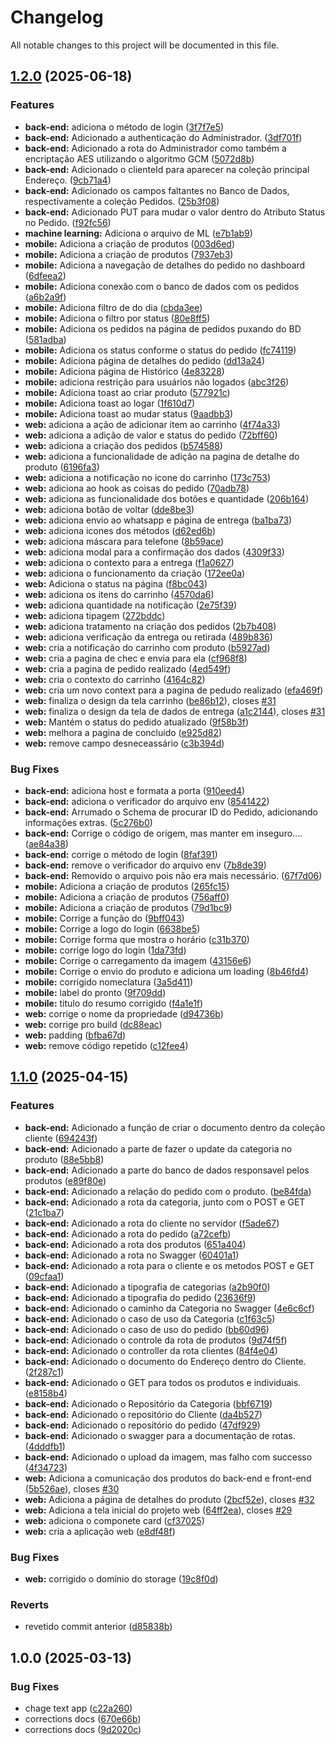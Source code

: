 # Changelog

All notable changes to this project will be documented in this file.

## [1.2.0](https://github.com/odutra-dev/projeto-5dsm/compare/v1.1.0...v1.2.0) (2025-06-18)

### Features

* **back-end:** adiciona o método de login ([3f7f7e5](https://github.com/odutra-dev/projeto-5dsm/commit/3f7f7e5690eb526826896c70e8e473ee5b46bb58))
* **back-end:** Adicionado a authenticação do Administrador. ([3df701f](https://github.com/odutra-dev/projeto-5dsm/commit/3df701f55af0ddc9fcf41a52eab9b8440debfb9a))
* **back-end:** Adicionado a rota do Administrador como também a encriptação AES utilizando o algoritmo GCM ([5072d8b](https://github.com/odutra-dev/projeto-5dsm/commit/5072d8bdf030915978a67a85a0c4a1ea8956440e))
* **back-end:** Adicionado o clienteId para aparecer na coleção principal Endereço. ([9cb71a4](https://github.com/odutra-dev/projeto-5dsm/commit/9cb71a45644795762ce743648be64f48c37c6cec))
* **back-end:** Adicionado os campos faltantes no Banco de Dados, respectivamente a coleção Pedidos. ([25b3f08](https://github.com/odutra-dev/projeto-5dsm/commit/25b3f0811957070faf6d4f35469e2440a733b41d))
* **back-end:** Adicionado PUT para mudar o valor dentro do Atributo Status no Pedido. ([f92fc56](https://github.com/odutra-dev/projeto-5dsm/commit/f92fc5686e56ca0c1d8d5237549219a5b8adf4ed))
* **machine learning:** Adiciona o arquivo de ML ([e7b1ab9](https://github.com/odutra-dev/projeto-5dsm/commit/e7b1ab9adc2ef0c12ae76ba141baf97012bc1cf2))
* **mobile:** Adiciona a criação de produtos ([003d6ed](https://github.com/odutra-dev/projeto-5dsm/commit/003d6ed6191311c055f46d36bf3171d12ceace05))
* **mobile:** Adiciona a criação de produtos ([7937eb3](https://github.com/odutra-dev/projeto-5dsm/commit/7937eb3cdfce01aa91fecb1b51031b912a64e73c))
* **mobile:** Adiciona a navegação de detalhes do pedido no dashboard ([6dfeea2](https://github.com/odutra-dev/projeto-5dsm/commit/6dfeea2195f33a67e21e840f6effa9cc56a5bb3f))
* **mobile:** Adiciona conexão com o banco de dados com os pedidos ([a6b2a9f](https://github.com/odutra-dev/projeto-5dsm/commit/a6b2a9fe9b71c9a3ae6e492b65e41cc2f57e4586))
* **mobile:** Adiciona filtro de do dia ([cbda3ee](https://github.com/odutra-dev/projeto-5dsm/commit/cbda3ee15eb24066fe9d56bc2757e4ac789a15c4))
* **mobile:** Adiciona o filtro por status ([80e8ff5](https://github.com/odutra-dev/projeto-5dsm/commit/80e8ff51da9e662d6c1542edb1f1aee2ccc6789b))
* **mobile:** Adiciona os pedidos na página de pedidos puxando do BD ([581adba](https://github.com/odutra-dev/projeto-5dsm/commit/581adba879c1ccb83077f61ed13b73308b3eec8e))
* **mobile:** Adiciona os status conforme o status do pedido ([fc74119](https://github.com/odutra-dev/projeto-5dsm/commit/fc74119a6c77a1ec1603663dd9a10776fdcf49b5))
* **mobile:** Adiciona página de detalhes do pedido ([dd13a24](https://github.com/odutra-dev/projeto-5dsm/commit/dd13a249ebef87842cf19c242280a50316026bd4))
* **mobile:** Adiciona página de Histórico ([4e83228](https://github.com/odutra-dev/projeto-5dsm/commit/4e832280f7ce899a655f591f6774b9e39fb1de08))
* **mobile:** adiciona restrição para usuários não logados ([abc3f26](https://github.com/odutra-dev/projeto-5dsm/commit/abc3f26ae3bd0ec41477ec45c2fbef72a0c9dd47))
* **mobile:** Adiciona toast ao criar produto ([577921c](https://github.com/odutra-dev/projeto-5dsm/commit/577921caf6e2c1db9ca843edd69751dd2a9777ff))
* **mobile:** Adiciona toast ao logar ([1f610d7](https://github.com/odutra-dev/projeto-5dsm/commit/1f610d7645befa7432692ac6f3c0ebe37a16beb7))
* **mobile:** Adiciona toast ao mudar status ([9aadbb3](https://github.com/odutra-dev/projeto-5dsm/commit/9aadbb3d729f4e73122a1aa544f6cc2e8b0654e2))
* **web:** adiciona a ação de adicionar item ao carrinho ([4f74a33](https://github.com/odutra-dev/projeto-5dsm/commit/4f74a33c9b0f149fef31badf275be961c1add7b5))
* **web:** adiciona a adição de valor e status do pedido ([72bff60](https://github.com/odutra-dev/projeto-5dsm/commit/72bff608aa708cefa11a05a8565e7eb9645b6675))
* **web:** adiciona a criação dos pedidos ([b574588](https://github.com/odutra-dev/projeto-5dsm/commit/b574588a0ce38cabd4d4a3ba1be225de1576c3c4))
* **web:** adiciona a funcionalidade de adição na pagina de detalhe do produto ([6196fa3](https://github.com/odutra-dev/projeto-5dsm/commit/6196fa31efe6b0ed8386bbf7f1caaa5dffa6b277))
* **web:** adiciona a notificação no icone do carrinho ([173c753](https://github.com/odutra-dev/projeto-5dsm/commit/173c753d8770ee90c5c4d087b7245bb54013add0))
* **web:** adiciona ao hook as coisas do pedido ([70adb78](https://github.com/odutra-dev/projeto-5dsm/commit/70adb781ca37efecdf27c4c9851c9a0973a1a7c7))
* **web:** adiciona as funcionalidade dos botões e quantidade ([206b164](https://github.com/odutra-dev/projeto-5dsm/commit/206b1643f48e123aa782332c8a8141e34001b4d3))
* **web:** adiciona botão de voltar ([dde8be3](https://github.com/odutra-dev/projeto-5dsm/commit/dde8be349fae576eedf32f809dc134b044375649))
* **web:** adiciona envio ao whatsapp e página de entrega ([ba1ba73](https://github.com/odutra-dev/projeto-5dsm/commit/ba1ba7380dc07e336f8336836695f17c39dc295d))
* **web:** adiciona icones dos métodos ([d62ed6b](https://github.com/odutra-dev/projeto-5dsm/commit/d62ed6b1baff837638ffe8a1ec28f8cdaed21927))
* **web:** adiciona máscara para telefone ([8b59ace](https://github.com/odutra-dev/projeto-5dsm/commit/8b59aced3133401a0b3bc5afb893ef4935b7dd62))
* **web:** adiciona modal para a confirmação dos dados ([4309f33](https://github.com/odutra-dev/projeto-5dsm/commit/4309f337aa9ca7a5abe9fc51b896521454b80e8e))
* **web:** adiciona o contexto para a entrega ([f1a0627](https://github.com/odutra-dev/projeto-5dsm/commit/f1a062755b306bea20a7a09a4b242506f0a3e613))
* **web:** adiciona o funcionamento da criação ([172ee0a](https://github.com/odutra-dev/projeto-5dsm/commit/172ee0a99c0529952114a352fdb9b31bc57a0271))
* **web:** Adiciona o status na página ([f8bc043](https://github.com/odutra-dev/projeto-5dsm/commit/f8bc0433dc5bcb457a68c756f400450bd055100b))
* **web:** adiciona os itens do carrinho ([4570da6](https://github.com/odutra-dev/projeto-5dsm/commit/4570da6698135cf9b15d8db6017bf0d11b3302f8))
* **web:** adiciona quantidade na notificação ([2e75f39](https://github.com/odutra-dev/projeto-5dsm/commit/2e75f39c4fbf8d877e45e176aa2a16295379e70e))
* **web:** adiciona tipagem ([272bddc](https://github.com/odutra-dev/projeto-5dsm/commit/272bddc1b2ff349958e0660b41e1bdf9ee746b41))
* **web:** adiciona tratamento na criação dos pedidos ([2b7b408](https://github.com/odutra-dev/projeto-5dsm/commit/2b7b408964f6c92ba8735d121a2ed2c3a6eef3d7))
* **web:** adiciona verificação da entrega ou retirada ([489b836](https://github.com/odutra-dev/projeto-5dsm/commit/489b8365aa0ff815ddad1fd0ff9a8d2ab5ba7aad))
* **web:** cria a notificação do carrinho com produto ([b5927ad](https://github.com/odutra-dev/projeto-5dsm/commit/b5927adb6e08b952e93a49b3f352bd62776d9efa))
* **web:** cria a pagina de chec e envia para ela ([cf968f8](https://github.com/odutra-dev/projeto-5dsm/commit/cf968f8abd0546af974129916402bf06c93f0427))
* **web:** cria a pagina de pedido realizado ([4ed549f](https://github.com/odutra-dev/projeto-5dsm/commit/4ed549f920e0e7c527e72173b0f70ae885321e3b))
* **web:** cria o contexto do carrinho ([4164c82](https://github.com/odutra-dev/projeto-5dsm/commit/4164c828d3d85cd2bdd652b3ca9bcc68b2ba7464))
* **web:** cria um novo context para a pagina de pedudo realizado ([efa469f](https://github.com/odutra-dev/projeto-5dsm/commit/efa469fb6a2c8e51bd788c7f85cc9cdaf89d2b8a))
* **web:** finaliza o design da tela carrinho ([be86b12](https://github.com/odutra-dev/projeto-5dsm/commit/be86b12ceb2573dce0a9990d9026c7958b2f2e95)), closes [#31](https://github.com/odutra-dev/projeto-5dsm/issues/31)
* **web:** finaliza o design da tela de dados de entrega ([a1c2144](https://github.com/odutra-dev/projeto-5dsm/commit/a1c21445ce865a4906cb76d66c9bc46e2b1d87f7)), closes [#31](https://github.com/odutra-dev/projeto-5dsm/issues/31)
* **web:** Mantém o status do pedido atualizado ([9f58b3f](https://github.com/odutra-dev/projeto-5dsm/commit/9f58b3fb334e1fbe5fbe56f3c67191dceccff6f8))
* **web:** melhora a pagina de concluido ([e925d82](https://github.com/odutra-dev/projeto-5dsm/commit/e925d8244d1226d570c37884f64ee363b63df08c))
* **web:** remove campo desneceassário ([c3b394d](https://github.com/odutra-dev/projeto-5dsm/commit/c3b394dfc0063a8e2e10ae0b6ec3e11841b2ddfc))

### Bug Fixes

* **back-end:** adiciona host e formata a porta ([910eed4](https://github.com/odutra-dev/projeto-5dsm/commit/910eed4c54fd482e3b73b95296e2c5835641e0d7))
* **back-end:** adiciona o verificador do arquivo env ([8541422](https://github.com/odutra-dev/projeto-5dsm/commit/8541422c888fd7e857f5b0eb128b3fa2579e4866))
* **back-end:** Arrumado o Schema de procurar ID do Pedido, adicionando informações extras. ([5c276b0](https://github.com/odutra-dev/projeto-5dsm/commit/5c276b004f3fcac5327276aa465a8512814f38fa))
* **back-end:** Corrige o código de origem, mas manter em inseguro.... ([ae84a38](https://github.com/odutra-dev/projeto-5dsm/commit/ae84a38cac7f17d3fd71cf359e18169074d6309a))
* **back-end:** corrige o método de login ([8faf391](https://github.com/odutra-dev/projeto-5dsm/commit/8faf3917d5b28fdc081514e72439de6fc1f41379))
* **back-end:** remove o verificador do arquivo env ([7b8de39](https://github.com/odutra-dev/projeto-5dsm/commit/7b8de39c61862b44fa7b36b7e75e73773dd3c82b))
* **back-end:** Removido o arquivo pois não era mais necessário. ([67f7d06](https://github.com/odutra-dev/projeto-5dsm/commit/67f7d062d5e2b87b858726e8640d848300f8d014))
* **mobile:** Adiciona a criação de produtos ([265fc15](https://github.com/odutra-dev/projeto-5dsm/commit/265fc1565ecc8e44724b971e589a6650ed7da228))
* **mobile:** Adiciona a criação de produtos ([756aff0](https://github.com/odutra-dev/projeto-5dsm/commit/756aff013fb2a24c0fc3c43c457ebf4973cd2626))
* **mobile:** Adiciona a criação de produtos ([79d1bc9](https://github.com/odutra-dev/projeto-5dsm/commit/79d1bc9787ea86f9f2ee09b04779402290c36b8d))
* **mobile:** Corrige a função do ([9bff043](https://github.com/odutra-dev/projeto-5dsm/commit/9bff043eece7ac2925c145e4dbdb8d824be13e85))
* **mobile:** Corrige a logo do login ([6638be5](https://github.com/odutra-dev/projeto-5dsm/commit/6638be52eed0c7ccb28e0e2c9b1f63bac12101c5))
* **mobile:** Corrige forma que mostra o horário ([c31b370](https://github.com/odutra-dev/projeto-5dsm/commit/c31b370dc6ccd00c80c211a429ddc5baf7569522))
* **mobile:** corrige logo do login ([1da73fd](https://github.com/odutra-dev/projeto-5dsm/commit/1da73fd882f99223ec739ce46c63e42717c970f0))
* **mobile:** Corrige o carregamento da imagem ([43156e6](https://github.com/odutra-dev/projeto-5dsm/commit/43156e63300b5b412bce302d2afb020c94c3bb86))
* **mobile:** Corrige o envio do produto e adiciona um loading ([8b46fd4](https://github.com/odutra-dev/projeto-5dsm/commit/8b46fd4385c1b804ec0d1a75256806c0d17239bf))
* **mobile:** corrigido nomeclatura ([3a5d411](https://github.com/odutra-dev/projeto-5dsm/commit/3a5d41194a247c01d6c2d8e40f951750761b8415))
* **mobile:** label do pronto ([9f709dd](https://github.com/odutra-dev/projeto-5dsm/commit/9f709dd18ac7ab8dbd09f65e799961cd59a42e46))
* **mobile:** titulo do resumo corrigido ([f4a1e1f](https://github.com/odutra-dev/projeto-5dsm/commit/f4a1e1f0ca3fcc096a79d06d3dfbad223abfe036))
* **web:** corrige o nome da propriedade ([d94736b](https://github.com/odutra-dev/projeto-5dsm/commit/d94736b89b54b13faa149e3fd3c407bae60ac8be))
* **web:** corrige pro build ([dc88eac](https://github.com/odutra-dev/projeto-5dsm/commit/dc88eac8a75c885836f0dc9a3288332d3f2b6608))
* **web:** padding ([bfba67d](https://github.com/odutra-dev/projeto-5dsm/commit/bfba67dc7cb50814a6c6b1700889573c541f0541))
* **web:** remove código repetido ([c12fee4](https://github.com/odutra-dev/projeto-5dsm/commit/c12fee424c1aa697ab518707f0d01da141a7104d))

## [1.1.0](https://github.com/DutraGames/projeto-5dsm/compare/v1.0.0...v1.1.0) (2025-04-15)

### Features

* **back-end:** Adicionado a função de criar o documento dentro da coleção cliente ([694243f](https://github.com/DutraGames/projeto-5dsm/commit/694243f09cc1594c39601135665f5b93cd7d5574))
* **back-end:** Adicionado a parte de fazer o update da categoria no produto ([88e5bb8](https://github.com/DutraGames/projeto-5dsm/commit/88e5bb84c3c64b03983e51763ab44519c8abd45d))
* **back-end:** Adicionado a parte do banco de dados responsavel pelos produtos ([e89f80e](https://github.com/DutraGames/projeto-5dsm/commit/e89f80ea83a5660ae6439baec5348d68e71ba884))
* **back-end:** Adicionado a relação do pedido com o produto. ([be84fda](https://github.com/DutraGames/projeto-5dsm/commit/be84fda323175c223f083c9da2805c1e1596b79b))
* **back-end:** Adicionado a rota da categoria, junto com o POST e GET ([21c1ba7](https://github.com/DutraGames/projeto-5dsm/commit/21c1ba7f036c226798af1f64241b654ebfd8a26c))
* **back-end:** Adicionado a rota do cliente no servidor ([f5ade67](https://github.com/DutraGames/projeto-5dsm/commit/f5ade671b391744b2d486c9bfa80b6e113bede06))
* **back-end:** Adicionado a rota do pedido ([a72cefb](https://github.com/DutraGames/projeto-5dsm/commit/a72cefba13df3e2e736293878b271f85ec9bab80))
* **back-end:** Adicionado a rota dos produtos ([651a404](https://github.com/DutraGames/projeto-5dsm/commit/651a40428eb1c5c5e6fe742ce09ca0e45347cce0))
* **back-end:** Adicionado a rota no Swagger ([60401a1](https://github.com/DutraGames/projeto-5dsm/commit/60401a127cba0eb8347dbf26839a8c9875e0e82e))
* **back-end:** Adicionado a rota para o cliente e os metodos POST e GET ([09cfaa1](https://github.com/DutraGames/projeto-5dsm/commit/09cfaa109ff1fca180594aeb6a8c1a3f21e0f02c))
* **back-end:** Adicionado a tipografia de categorias ([a2b90f0](https://github.com/DutraGames/projeto-5dsm/commit/a2b90f009bce06bc820d5718c5e8b4b356603c48))
* **back-end:** Adicionado a tipografia do pedido ([23636f9](https://github.com/DutraGames/projeto-5dsm/commit/23636f9c6080473dbb97eedf5040c4c033d07e67))
* **back-end:** Adicionado o caminho da Categoria no Swagger ([4e6c6cf](https://github.com/DutraGames/projeto-5dsm/commit/4e6c6cf03e0ac455784301a4f0d85ee1f5b2d25c))
* **back-end:** Adicionado o caso de uso da Categoria ([c1f63c5](https://github.com/DutraGames/projeto-5dsm/commit/c1f63c5281d052a5419ae3f77d4f53c46d808db4))
* **back-end:** Adicionado o caso de uso do pedido ([bb60d96](https://github.com/DutraGames/projeto-5dsm/commit/bb60d96026fc4408ef94a6ee25cff6d3a54e792d))
* **back-end:** Adicionado o controle da rota de produtos ([9d74f5f](https://github.com/DutraGames/projeto-5dsm/commit/9d74f5fe331e4168f6341fbe6e4042436261ae11))
* **back-end:** Adicionado o controller da rota clientes ([84f4e04](https://github.com/DutraGames/projeto-5dsm/commit/84f4e041aad4f1eb0ce8b4b8927dc2b641da113c))
* **back-end:** Adicionado o documento do Endereço dentro do Cliente. ([2f287c1](https://github.com/DutraGames/projeto-5dsm/commit/2f287c132f2b134099cd5eee498460570e9252ce))
* **back-end:** Adicionado o GET para todos os produtos e individuais. ([e8158b4](https://github.com/DutraGames/projeto-5dsm/commit/e8158b42fa6f9d5bfca5f91f58da46c2c973f8fa))
* **back-end:** Adicionado o Repositório da Categoria ([bbf6719](https://github.com/DutraGames/projeto-5dsm/commit/bbf6719c6c6731c3828f53fc20b5306f645608d4))
* **back-end:** Adicionado o repositório do Cliente ([da4b527](https://github.com/DutraGames/projeto-5dsm/commit/da4b5273adeb4ed48368c7bd3221a6dba0556c50))
* **back-end:** Adicionado o repositório do pedido ([47df929](https://github.com/DutraGames/projeto-5dsm/commit/47df9296e302510c8a5adaa5e4f73e142392de6d))
* **back-end:** Adicionado o swagger para a documentação de rotas. ([4dddfb1](https://github.com/DutraGames/projeto-5dsm/commit/4dddfb10f614c8cd8005bc524797b1a2ae2e6e28))
* **back-end:** Adicionado o upload da imagem, mas falho com successo ([4f34723](https://github.com/DutraGames/projeto-5dsm/commit/4f34723dc4867cdc5ca4f0ab29654b8c0d44d326))
* **web:** Adiciona a comunicação dos produtos do back-end e front-end ([5b526ae](https://github.com/DutraGames/projeto-5dsm/commit/5b526ae0a19d2b7fedc940efcdb8c094e0b5ae30)), closes [#30](https://github.com/DutraGames/projeto-5dsm/issues/30)
* **web:** Adiciona a página de detalhes do produto ([2bcf52e](https://github.com/DutraGames/projeto-5dsm/commit/2bcf52edb72774f2a1c10f8628bf654b68fa45d8)), closes [#32](https://github.com/DutraGames/projeto-5dsm/issues/32)
* **web:** Adiciona a tela inicial do projeto web ([64ff2ea](https://github.com/DutraGames/projeto-5dsm/commit/64ff2eaf9239680bd25b0a292e12e51b3716845d)), closes [#29](https://github.com/DutraGames/projeto-5dsm/issues/29)
* **web:** adiciona o componete card ([cf37025](https://github.com/DutraGames/projeto-5dsm/commit/cf37025ad8c79847f619b85432cf6ee7eaddb5f3))
* **web:** cria a aplicação web ([e8df48f](https://github.com/DutraGames/projeto-5dsm/commit/e8df48ffcdebc9250b87b14bee92426832dea58b))

### Bug Fixes

* **web:** corrigido o domínio do storage ([19c8f0d](https://github.com/DutraGames/projeto-5dsm/commit/19c8f0d595a8eef01c06e73ebfc1e33f2409cde8))

### Reverts

* revetido commit anterior ([d85838b](https://github.com/DutraGames/projeto-5dsm/commit/d85838bfd2df3172dd0ae8fb5c9320c9abba7eb6))

## 1.0.0 (2025-03-13)

### Bug Fixes

* chage text app ([c22a260](https://github.com/DutraGames/projeto-5dsm/commit/c22a260d7977cb4ec118651be497186363d471d5))
* corrections docs ([670e66b](https://github.com/DutraGames/projeto-5dsm/commit/670e66b3c8425525c58d26a521008882309d2b75))
* corrections docs ([9d2020c](https://github.com/DutraGames/projeto-5dsm/commit/9d2020c08c8d7710fb94aaccf2143a5ee71ff1e2))
